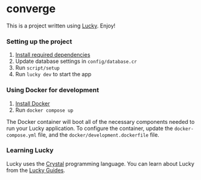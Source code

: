 # converge

This is a project written using [Lucky](https://luckyframework.org). Enjoy!

### Setting up the project

1. [Install required dependencies](https://luckyframework.org/guides/getting-started/installing#install-required-dependencies)
1. Update database settings in `config/database.cr`
1. Run `script/setup`
1. Run `lucky dev` to start the app

### Using Docker for development

1. [Install Docker](https://docs.docker.com/engine/install/)
1. Run `docker compose up`

The Docker container will boot all of the necessary components needed to run your Lucky application.
To configure the container, update the `docker-compose.yml` file, and the `docker/development.dockerfile` file.


### Learning Lucky

Lucky uses the [Crystal](https://crystal-lang.org) programming language. You can learn about Lucky from the [Lucky Guides](https://luckyframework.org/guides/getting-started/why-lucky).
